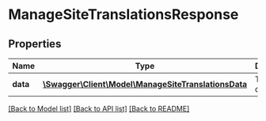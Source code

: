 # ManageSiteTranslationsResponse

## Properties
Name | Type | Description | Notes
------------ | ------------- | ------------- | -------------
**data** | [**\Swagger\Client\Model\ManageSiteTranslationsData**](ManageSiteTranslationsData.md) | Translation data | 

[[Back to Model list]](../README.md#documentation-for-models) [[Back to API list]](../README.md#documentation-for-api-endpoints) [[Back to README]](../README.md)


